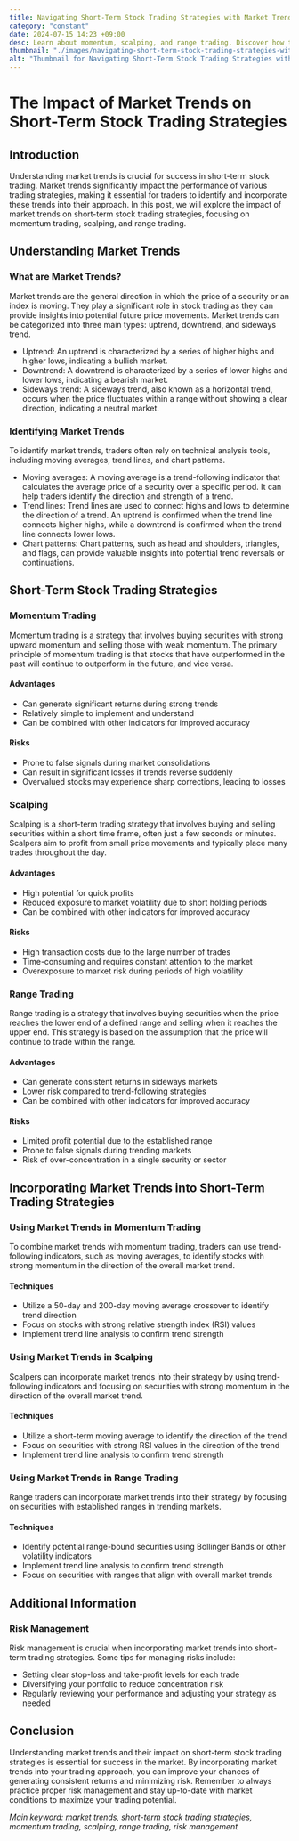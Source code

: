 ```yaml
---
title: Navigating Short-Term Stock Trading Strategies with Market Trends
category: "constant"
date: 2024-07-15 14:23 +09:00
desc: Learn about momentum, scalping, and range trading. Discover how to combine market trends for successful short-term stock trading. Manage risks effectively.
thumbnail: "./images/navigating-short-term-stock-trading-strategies-with-market-trends.png"
alt: "Thumbnail for Navigating Short-Term Stock Trading Strategies with Market Trends"
---
```


# The Impact of Market Trends on Short-Term Stock Trading Strategies

## Introduction

Understanding market trends is crucial for success in short-term stock trading. Market trends significantly impact the performance of various trading strategies, making it essential for traders to identify and incorporate these trends into their approach. In this post, we will explore the impact of market trends on short-term stock trading strategies, focusing on momentum trading, scalping, and range trading.

## Understanding Market Trends

### What are Market Trends?

Market trends are the general direction in which the price of a security or an index is moving. They play a significant role in stock trading as they can provide insights into potential future price movements. Market trends can be categorized into three main types: uptrend, downtrend, and sideways trend.

- Uptrend: An uptrend is characterized by a series of higher highs and higher lows, indicating a bullish market.
- Downtrend: A downtrend is characterized by a series of lower highs and lower lows, indicating a bearish market.
- Sideways trend: A sideways trend, also known as a horizontal trend, occurs when the price fluctuates within a range without showing a clear direction, indicating a neutral market.

### Identifying Market Trends

To identify market trends, traders often rely on technical analysis tools, including moving averages, trend lines, and chart patterns.

- Moving averages: A moving average is a trend-following indicator that calculates the average price of a security over a specific period. It can help traders identify the direction and strength of a trend.
- Trend lines: Trend lines are used to connect highs and lows to determine the direction of a trend. An uptrend is confirmed when the trend line connects higher highs, while a downtrend is confirmed when the trend line connects lower lows.
- Chart patterns: Chart patterns, such as head and shoulders, triangles, and flags, can provide valuable insights into potential trend reversals or continuations.

## Short-Term Stock Trading Strategies

### Momentum Trading

Momentum trading is a strategy that involves buying securities with strong upward momentum and selling those with weak momentum. The primary principle of momentum trading is that stocks that have outperformed in the past will continue to outperform in the future, and vice versa.

#### Advantages

- Can generate significant returns during strong trends
- Relatively simple to implement and understand
- Can be combined with other indicators for improved accuracy

#### Risks

- Prone to false signals during market consolidations
- Can result in significant losses if trends reverse suddenly
- Overvalued stocks may experience sharp corrections, leading to losses

### Scalping

Scalping is a short-term trading strategy that involves buying and selling securities within a short time frame, often just a few seconds or minutes. Scalpers aim to profit from small price movements and typically place many trades throughout the day.

#### Advantages

- High potential for quick profits
- Reduced exposure to market volatility due to short holding periods
- Can be combined with other indicators for improved accuracy

#### Risks

- High transaction costs due to the large number of trades
- Time-consuming and requires constant attention to the market
- Overexposure to market risk during periods of high volatility

### Range Trading

Range trading is a strategy that involves buying securities when the price reaches the lower end of a defined range and selling when it reaches the upper end. This strategy is based on the assumption that the price will continue to trade within the range.

#### Advantages

- Can generate consistent returns in sideways markets
- Lower risk compared to trend-following strategies
- Can be combined with other indicators for improved accuracy

#### Risks

- Limited profit potential due to the established range
- Prone to false signals during trending markets
- Risk of over-concentration in a single security or sector

## Incorporating Market Trends into Short-Term Trading Strategies

### Using Market Trends in Momentum Trading

To combine market trends with momentum trading, traders can use trend-following indicators, such as moving averages, to identify stocks with strong momentum in the direction of the overall market trend.

#### Techniques

- Utilize a 50-day and 200-day moving average crossover to identify trend direction
- Focus on stocks with strong relative strength index (RSI) values
- Implement trend line analysis to confirm trend strength

### Using Market Trends in Scalping

Scalpers can incorporate market trends into their strategy by using trend-following indicators and focusing on securities with strong momentum in the direction of the overall market trend.

#### Techniques

- Utilize a short-term moving average to identify the direction of the trend
- Focus on securities with strong RSI values in the direction of the trend
- Implement trend line analysis to confirm trend strength

### Using Market Trends in Range Trading

Range traders can incorporate market trends into their strategy by focusing on securities with established ranges in trending markets.

#### Techniques

- Identify potential range-bound securities using Bollinger Bands or other volatility indicators
- Implement trend line analysis to confirm trend strength
- Focus on securities with ranges that align with overall market trends

## Additional Information

### Risk Management

Risk management is crucial when incorporating market trends into short-term trading strategies. Some tips for managing risks include:

- Setting clear stop-loss and take-profit levels for each trade
- Diversifying your portfolio to reduce concentration risk
- Regularly reviewing your performance and adjusting your strategy as needed

## Conclusion

Understanding market trends and their impact on short-term stock trading strategies is essential for success in the market. By incorporating market trends into your trading approach, you can improve your chances of generating consistent returns and minimizing risk. Remember to always practice proper risk management and stay up-to-date with market conditions to maximize your trading potential.

_Main keyword: market trends, short-term stock trading strategies, momentum trading, scalping, range trading, risk management_
